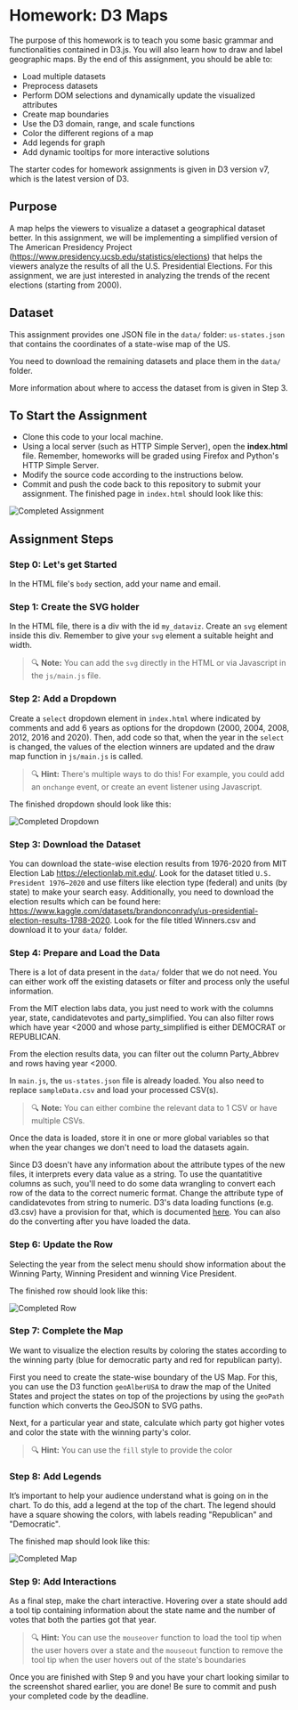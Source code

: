 # Homework: D3 Maps

The purpose of this homework is to teach you some basic grammar and functionalities contained in D3.js. You will also learn how to draw and label geographic maps. By the end of this assignment, you should be able to:

* Load multiple datasets
* Preprocess datasets
* Perform DOM selections and dynamically update the visualized attributes
* Create map boundaries
* Use the D3 domain, range, and scale functions
* Color the different regions of a map
* Add legends for graph
* Add dynamic tooltips for more interactive solutions

The starter codes for homework assignments is given in D3 version v7, which is the latest version of D3. 

## Purpose
A map helps the viewers to visualize a dataset a geographical dataset better. In this assignment, we will be implementing a simplified version of The American Presidency Project (https://www.presidency.ucsb.edu/statistics/elections) that helps the viewers analyze the results of all the U.S. Presidential Elections. For this assignment, we are just interested in analyzing the trends of the recent elections (starting from 2000). 

## Dataset
This assignment provides one JSON file in the `data/` folder: `us-states.json` that contains the coordinates of a state-wise map of the US. 

You need to download the remaining datasets and place them in the `data/` folder. 

More information about where to access the dataset from is given in Step 3.


## To Start the Assignment
* Clone this code to your local machine.
* Using a local server (such as HTTP Simple Server), open the **index.html** file. Remember, homeworks will be graded using Firefox and Python's HTTP Simple Server.
* Modify the source code according to the instructions below.
* Commit and push the code back to this repository to submit your assignment. The finished page in `index.html` should look like this:

![Completed Assignment](images/completed.png)

## Assignment Steps

### Step 0: Let's get Started 
In the HTML file's `body` section, add your name and email.

### Step 1: Create the SVG holder
In the HTML file, there is a div with the id `my_dataviz`. Create an `svg` element inside this div. Remember to give your `svg` element a suitable height and width.

> 🔍 **Note:** You can add the `svg` directly in the HTML or via Javascript in the `js/main.js` file.

### Step 2: Add a Dropdown
Create a `select` dropdown element in `index.html` where indicated by comments and add 6 years as options for the dropdown (2000, 2004, 2008, 2012, 2016 and 2020). Then, add code so that, when the year in the `select` is changed, the values of the election winners are updated and the draw map function in `js/main.js` is called. 

> 🔍 **Hint:** There's multiple ways to do this! For example, you could add an `onchange` event, or create an event listener using Javascript. 

The finished dropdown should look like this:

![Completed Dropdown](images/dropdown.png)

### Step 3: Download the Dataset 
You can download the state-wise election results from 1976-2020 from MIT Election Lab https://electionlab.mit.edu/. Look for the dataset titled `U.S. President 1976–2020` and use filters like election type (federal) and units (by state) to make your search easy. 
Additionally, you need to download the election results which can be found here: https://www.kaggle.com/datasets/brandonconrady/us-presidential-election-results-1788-2020. Look for the file titled Winners.csv and download it to your `data/` folder.

### Step 4: Prepare and Load the Data
There is a lot of data present in the `data/` folder that we do not need. You can either work off the existing datasets or filter and process only the useful information. 

From the MIT election labs data, you just need to work with the columns year, state, candidatevotes and party\_simplified. You can also filter rows which have year <2000 and whose party\_simplified is either DEMOCRAT or REPUBLICAN. 

From the election results data, you can filter out the column Party\_Abbrev and rows having year <2000. 

In `main.js`, the `us-states.json` file is already loaded. You also need to replace `sampleData.csv` and load your processed CSV(s). 

> 🔍 **Note:** You can either combine the relevant data to 1 CSV or have multiple CSVs.

Once the data is loaded,  store it in one or more global variables so that when the year changes we don't need to load the datasets again.

Since D3 doesn't have any information about the attribute types of the new files, it interprets every data value as a string. To use the quantatitive columns as such, you'll need to do some data wrangling to convert each row of the data to the correct numeric format. Change the attribute type of candidatevotes from string to numeric. D3's data loading functions (e.g. d3.csv) have a provision for that, which is documented [here](https://github.com/d3/d3-fetch/blob/master/README.md). You can also do the converting after you have loaded the data.

### Step 6: Update the Row
Selecting the year from the select menu should show information about the Winning Party, Winning President and winning Vice President. 

The finished row should look like this:

![Completed Row](images/row.png)

### Step 7: Complete the Map 
We want to visualize the election results by coloring the states according to the winning party (blue for democratic party and red for republican party).

First you need to create the state-wise boundary of the US Map. For this, you can use the D3 function `geoAlberUSA` to draw the map of the United States and project the states on top of the projections by using the `geoPath` function which converts the GeoJSON to SVG paths.

Next, for a particular year and state, calculate which party got higher votes and color the state with the winning party's color.

> 🔍 **Hint:** You can use the `fill` style to provide the color 

### Step 8: Add Legends
It’s important to help your audience understand what is going on in the chart. To do this, add a legend at the top of the chart. The legend should have a square showing the colors, with labels reading "Republican" and "Democratic". 

The finished map should look like this:

![Completed Map](images/map.png)

### Step 9: Add Interactions
As a final step, make the chart interactive. Hovering over a state should add a tool tip containing information about the state name and the number of votes that both the parties got that year.

> 🔍 **Hint:** You can use the `mouseover` function to load the tool tip when the user hovers over a state and the `mouseout` function to remove the tool tip when the user hovers out of the state's boundaries

Once you are finished with Step 9 and you have your chart looking similar to the screenshot shared earlier, you are done! Be sure to commit and push your completed code by the deadline.